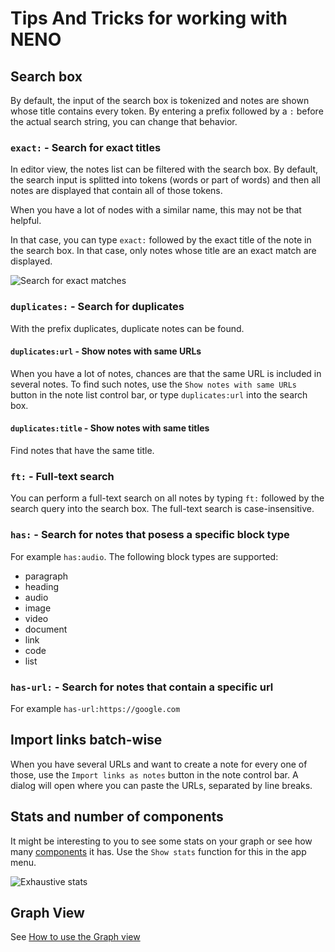 # Tips And Tricks for working with NENO

## Search box
By default, the input of the search box is tokenized and notes are shown
whose title contains every token. By entering a prefix followed by a `:` before
the actual search string, you can change that behavior.

### `exact:` - Search for exact titles
In editor view, the notes list can be filtered with the search box. By default, the search input is splitted into tokens (words or part of words) and then all notes are displayed that contain all of those tokens.

When you have a lot of nodes with a similar name, this may not be that helpful.

In that case, you can type `exact:` followed by the exact title of the note in the search box. In that case, only notes whose title are an exact match are displayed.

![Search for exact matches](./img/exact%20matches.png)

### `duplicates:` - Search for duplicates

With the prefix duplicates, duplicate notes can be found.

#### `duplicates:url` - Show notes with same URLs

When you have a lot of notes, chances are that the same URL is included in several notes. To find such notes, use the `Show notes with same URLs` button in the note list control bar, or type  `duplicates:url` into the search box.

#### `duplicates:title` - Show notes with same titles

Find notes that have the same title.

### `ft:` - Full-text search
You can perform a full-text search on all notes by typing `ft:` followed by the search query
into the search box. The full-text search is case-insensitive.

### `has:` - Search for notes that posess a specific block type

For example `has:audio`. The following block types are supported:

* paragraph
* heading
* audio
* image
* video
* document
* link
* code
* list

### `has-url:` - Search for notes that contain a specific url

For example `has-url:https://google.com`

## Import links batch-wise

When you have several URLs and want to create a note for every one of those, use the `Import links as notes` button in the note control bar. A dialog will open where you can paste the URLs, separated by line breaks.

## Stats and number of components

It might be interesting to you to see some stats on your graph or see how many [components](https://en.wikipedia.org/wiki/Component_(graph_theory)) it has. Use the `Show stats` function for this in the app menu.

![Exhaustive stats](./img/exhaustive%20stats.png)

## Graph View

See [How to use the Graph view](./GraphViewManual.md)